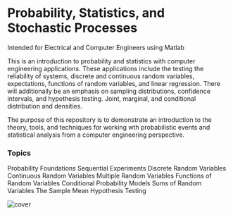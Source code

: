 # Probability, Statistics, and Stochastic Processes
Intended for Electrical and Computer Engineers using Matlab

This is an introduction to probability and statistics with computer engineering applications.  These applications include the testing the reliability of systems, discrete and continuous random variables, expectations, functions of random variables, and linear regression.  There will additionally be an emphasis on sampling distributions, confidence intervals, and hypothesis testing.  Joint, marginal, and conditional distribution and densities.  

The purpose of this repository is to demonstrate an introduction to the theory, tools, and techniques for working wth probabilistic events and statistical analysis from a computer engineering perspective.

### Topics
Probability Foundations
Sequential Experiments
Discrete Random Variables
Continuous Random Variables
Multiple Random Variables
Functions of Random Variables
Conditional Probability Models
Sums of Random Variables
The Sample Mean
Hypothesis Testing


![cover](https://user-images.githubusercontent.com/65584733/186501760-4785f932-829e-4198-9013-278cad23205f.png)
